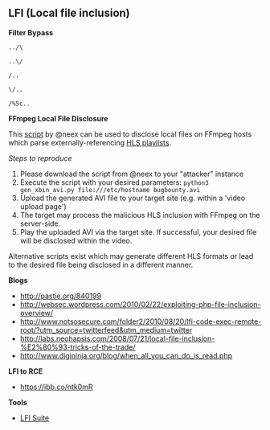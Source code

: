 ## LFI (Local file inclusion)

**Filter Bypass**

```
../\
```

```
..\/
```

```
/..
```

```
\/..
```

```
/%5c..
```

**FFmpeg Local File Disclosure**

This [script](https://github.com/neex/ffmpeg-avi-m3u-xbin/blob/master/gen_xbin_avi.py) by @neex can be used to disclose local files on FFmpeg hosts which parse externally-referencing [HLS playlists](https://ffmpeg.org/ffmpeg-formats.html#hls-2).

_Steps to reproduce_

1. Please download the script from @neex to your "attacker" instance
2. Execute the script with your desired parameters: `python3 gen_xbin_avi.py file:///etc/hostname bugbounty.avi`
3. Upload the generated AVI file to your target site (e.g. within a 'video upload page')
4. The target may process the malicious HLS inclusion with FFmpeg on the server-side.
5. Play the uploaded AVI via the target site. If successful, your desired file will be disclosed within the video.

Alternative scripts exist which may generate different HLS formats or lead to the desired file being disclosed in a different manner.

**Blogs**
* http://pastie.org/840199
* http://websec.wordpress.com/2010/02/22/exploiting-php-file-inclusion-overview/
* http://www.notsosecure.com/folder2/2010/08/20/lfi-code-exec-remote-root/?utm_source=twitterfeed&utm_medium=twitter
* http://labs.neohapsis.com/2008/07/21/local-file-inclusion-%E2%80%93-tricks-of-the-trade/
* http://www.digininja.org/blog/when_all_you_can_do_is_read.php

**LFI to RCE**
* https://ibb.co/ntk0mR

**Tools**
- [LFI Suite](https://github.com/D35m0nd142/LFISuite)